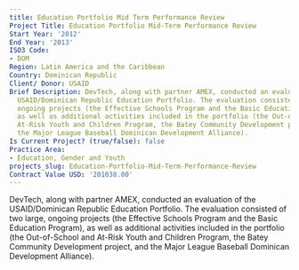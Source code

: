 ```yaml
---
title: Education Portfolio Mid Term Performance Review
Project Title: Education Portfolio Mid-Term Performance Review
Start Year: '2012'
End Year: '2013'
ISO3 Code:
- DOM
Region: Latin America and the Caribbean
Country: Dominican Republic
Client/ Donor: USAID
Brief Description: DevTech, along with partner AMEX, conducted an evaluation of the
  USAID/Dominican Republic Education Portfolio. The evaluation consisted of two large,
  ongoing projects (the Effective Schools Program and the Basic Education Program),
  as well as additional activities included in the portfolio (the Out-of-School and
  At-Risk Youth and Children Program, the Batey Community Development project, and
  the Major League Baseball Dominican Development Alliance).
Is Current Project? (true/false): false
Practice Area:
- Education, Gender and Youth
projects_slug: Education-Portfolio-Mid-Term-Performance-Review
Contract Value USD: '201038.00'
---
```


DevTech, along with partner AMEX, conducted an evaluation of the USAID/Dominican Republic Education Portfolio. The evaluation consisted of two large, ongoing projects (the Effective Schools Program and the Basic Education Program), as well as additional activities included in the portfolio (the Out-of-School and At-Risk Youth and Children Program, the Batey Community Development project, and the Major League Baseball Dominican Development Alliance).